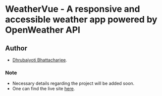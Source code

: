 # WeatherVue - A responsive and accessible weather app powered by OpenWeather API

## Author

- [Dhrubajyoti Bhattacharjee](https://github.com/KeepSerene).

### Note

- Necessary details regarding the project will be added soon.
- One can find the live site [here](/).
